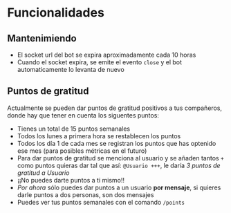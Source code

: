 # Funcionalidades

## Mantenimiendo
- El socket url del bot se expira aproximadamente cada 10 horas
- Cuando el socket expira, se emite el evento `close` y el bot automaticamente lo levanta de nuevo

## Puntos de gratitud
Actualmente se pueden dar puntos de gratitud positivos a tus compañeros, donde hay que tener en cuenta los siguentes puntos:
- Tienes un total de 15 puntos semanales
- Todos los lunes a primera hora se restablecen los puntos
- Todos los día 1 de cada mes se registran los puntos que has optenido ese mes (para posibles métricas en el futuro)
- Para dar puntos de gratitud se menciona al usuario y se añaden tantos `+` como puntos quieras dar tal que así: `@Usuario +++`, le daría *3 puntos de gratitud a Usuario*
- ¡¡No puedes darte puntos a ti mismo!!
- *Por ahora* sólo puedes dar puntos a un usuario **por mensaje**, si quieres darle puntos a dos personas, son dos mensajes
- Puedes ver tus puntos semanales con el comando `/points`